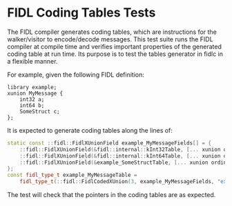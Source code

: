# FIDL Coding Tables Tests

The FIDL compiler generates coding tables, which are instructions for the walker/visitor
to encode/decode messages. This test suite runs the FIDL compiler at compile time and
verifies important properties of the generated coding table at run time. Its purpose
is to test the tables generator in fidlc in a flexible manner.

For example, given the following FIDL definition:

```fidl
library example;
xunion MyMessage {
    int32 a;
    int64 b;
    SomeStruct c;
};
```

It is expected to generate coding tables along the lines of:

```cpp
static const ::fidl::FidlXUnionField example_MyMessageFields[] = {
    ::fidl::FidlXUnionField(&fidl::internal::kInt32Table, [... xunion ordinal for a ...]),
    ::fidl::FidlXUnionField(&fidl::internal::kInt64Table, [... xunion ordinal for b ...]),
    ::fidl::FidlXUnionField(&example_SomeStructTable, [... xunion ordinal for c ...])
};
const fidl_type_t example_MyMessageTable =
    fidl_type_t(::fidl::FidlCodedXUnion(3, example_MyMessageFields, "example/MyMessage"));
```

The test will check that the pointers in the coding tables are as expected.
